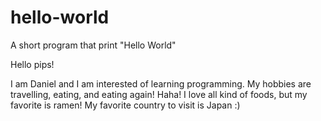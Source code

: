 # hello-world
A short program that print "Hello World"

Hello pips!

I am Daniel and I am interested of learning programming. 
My hobbies are travelling, eating, and eating again! Haha!
I love all kind of foods, but my favorite is ramen!
My favorite country to visit is Japan :)
